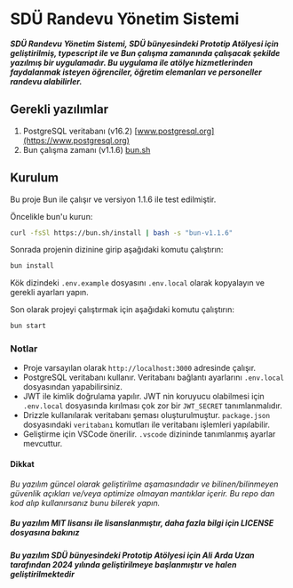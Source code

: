 # SDÜ Randevu Yönetim Sistemi

***SDÜ Randevu Yönetim Sistemi, SDÜ bünyesindeki Prototip Atölyesi için geliştirilmiş, typescript ile ve Bun çalışma zamanında çalışacak şekilde yazılmış bir uygulamadır. Bu uygulama ile atölye hizmetlerinden faydalanmak isteyen öğrenciler, öğretim elemanları ve personeller randevu alabilirler.***

## Gerekli yazılımlar

1. PostgreSQL veritabanı (v16.2) [www.postgresql.org](https://www.postgresql.org)
2. Bun çalışma zamanı (v1.1.6) [bun.sh](https://bun.sh)

## Kurulum

Bu proje Bun ile çalışır ve versiyon 1.1.6 ile test edilmiştir.

Öncelikle bun'u kurun:

```bash
curl -fsSl https://bun.sh/install | bash -s "bun-v1.1.6"
```

Sonrada projenin dizinine girip aşağıdaki komutu çalıştırın:

```bash
bun install
```

Kök dizindeki `.env.example` dosyasını `.env.local` olarak kopyalayın ve gerekli ayarları yapın.

Son olarak projeyi çalıştırmak için aşağıdaki komutu çalıştırın:

```bash
bun start
```

### Notlar

- Proje varsayılan olarak `http://localhost:3000` adresinde çalışır.
- PostgreSQL veritabanı kullanır. Veritabanı bağlantı ayarlarını `.env.local` dosyasından yapabilirsiniz.
- JWT ile kimlik doğrulama yapılır. JWT nin koruyucu olabilmesi için `.env.local` dosyasında kırılması çok zor bir `JWT_SECRET` tanımlanmalıdır.
- Drizzle kullanılarak veritabanı şeması oluşturulmuştur. `package.json` dosyasındaki `veritabanı` komutları ile veritabanı işlemleri yapılabilir.
- Geliştirme için VSCode önerilir. `.vscode` dizininde tanımlanmış ayarlar mevcuttur.

#### Dikkat

*Bu yazılım güncel olarak geliştirilme aşamasındadır ve bilinen/bilinmeyen güvenlik açıkları ve/veya optimize olmayan mantıklar içerir. Bu repo dan kod alıp kullanırsanız bunu bilerek yapın.*

##### Bu yazılım MIT lisansı ile lisanslanmıştır, daha fazla bilgi için LICENSE dosyasına bakınız

##### Bu yazılım SDÜ bünyesindeki Prototip Atölyesi için Ali Arda Uzan tarafından 2024 yılında geliştirilmeye başlanmıştır ve halen geliştirilmektedir
